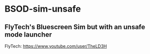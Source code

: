 # BSOD-sim-unsafe
FlyTech's Bluescreen Sim but with an unsafe mode launcher
---------------------------------------------------------
FlyTech: https://www.youtube.com/user/TheLD3H
